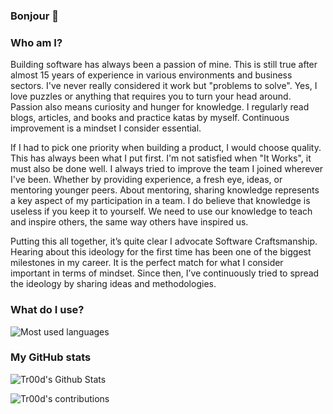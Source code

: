 ### Bonjour 👋

### Who am I?
Building software has always been a passion of mine. This is still true after almost 15 years of experience in various environments and business sectors. I've never really considered it work but "problems to solve". Yes, I love puzzles or anything that requires you to turn your head around.
Passion also means curiosity and hunger for knowledge. I regularly read blogs, articles, and books and practice katas by myself. Continuous improvement is a mindset I consider essential.

If I had to pick one priority when building a product, I would choose quality. This has always been what I put first. I'm not satisfied when "It Works", it must also be done well. 
I always tried to improve the team I joined wherever I've been. Whether by providing experience, a fresh eye, ideas, or mentoring younger peers. 
About mentoring, sharing knowledge represents a key aspect of my participation in a team. I do believe that knowledge is useless if you keep it to yourself. We need to use our knowledge to teach and inspire others, the same way others have inspired us.

Putting this all together, it’s quite clear I advocate Software Craftsmanship. Hearing about this ideology for the first time has been one of the biggest milestones in my career. It is the perfect match for what I consider important in terms of mindset. Since then, I’ve continuously tried to spread the ideology by sharing ideas and methodologies.

### What do I use?
![Most used languages](https://github-readme-stats.vercel.app/api/top-langs/?username=Tr00d&layout=compact&theme=gotham)

### My GitHub stats
![Tr00d's Github Stats](https://github-readme-stats.vercel.app/api?username=Tr00d&show_icons=true&theme=gotham)

![Tr00d's contributions](https://github-readme-streak-stats.herokuapp.com/?user=Tr00d&show_icons=true&theme=gotham)
